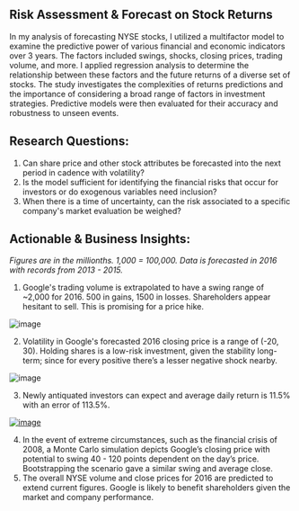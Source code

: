 ## Risk Assessment & Forecast on Stock Returns
In my analysis of forecasting NYSE stocks, I utilized a multifactor model to examine the predictive power of various financial and economic indicators over 3 years. The factors included swings, shocks, closing prices, trading volume, and more. I applied regression analysis to determine the relationship between these factors and the future returns of a diverse set of stocks. The study investigates the complexities of returns predictions and the importance of considering a broad range of factors in investment strategies. Predictive models were then evaluated for their accuracy and robustness to unseen events.

## Research Questions:
1. Can share price and other stock attributes be forecasted into the next period in cadence with volatility?
2. Is the model sufficient for identifying the financial risks that occur for investors or do exogenous variables need inclusion?
3. When there is a time of uncertainty, can the risk associated to a specific company's market evaluation be weighed?

## Actionable & Business Insights:
*Figures are in the millionths. 1,000 = 100,000. Data is forecasted in 2016 with records from 2013 - 2015.*
1. Google's trading volume is extrapolated to have a swing range of ~2,000 for 2016. 500 in gains, 1500 in losses. Shareholders appear hesitant to sell. This is promising for a price hike.

![image](https://github.com/kinsiv/RiskAssessment_Forecast_Stocks/assets/89998643/9402680d-3df4-450d-8131-d03b66c8dd7c)

2. Volatility in Google's forecasted 2016 closing price is a range of (-20, 30). Holding shares is a low-risk investment, given the stability long-term; since for every positive there’s a lesser negative shock nearby.

![image](https://github.com/kinsiv/RiskAssessment_Forecast_Stocks/assets/89998643/bc43114c-8a08-4a9e-af61-f29340cad702)

3. Newly antiquated investors can expect and average daily return is 11.5% with an error of 113.5%. 

[![image](https://github.com/kinsiv/RiskAssessment_Forecast_Stocks/assets/89998643/391f1dac-2aad-48ed-9cf0-2cb9de490a99)](https://gyazo.com/5dcfd7daaba7ea4333475cd98bf9656e)

4. In the event of extreme circumstances, such as the financial crisis of 2008, a Monte Carlo simulation depicts Google’s closing price with potential to swing 40 - 120 points dependent on the day’s price. Bootstrapping the scenario gave a similar swing and average close.
5.  The overall NYSE volume and close prices for 2016 are predicted to extend current figures. Google is likely to benefit shareholders given the market and company performance.
